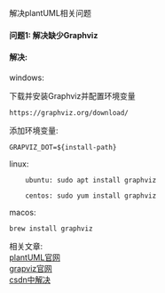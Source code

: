 解决plantUML相关问题<br>

#### 问题1: 解决缺少Graphviz<br>

#### 解决: <br>

windows: <br>

下载并安装Graphviz并配置环境变量<br>

```text
https://graphviz.org/download/
```

添加环境变量:

```text
GRAPVIZ_DOT=${install-path}
```

linux: <br>

```text
    ubuntu: sudo apt install graphviz
    
    centos: sudo yum install graphviz
```

macos:

```text
brew install graphviz
```

相关文章:<br>
[plantUML官网](https://plantuml.com/zh/) <br>
[grapviz官网](https://graphviz.org/) <br>
[csdn中解决](https://blog.csdn.net/mosesaaron/article/details/10618537) <br>